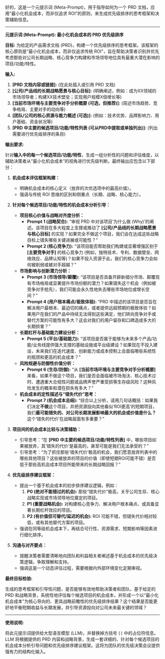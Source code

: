 好的，这是一个元提示词 (Meta-Prompt)，用于指导如何为一个 PRD 文档，应用“最小化机会成本，而非仅追求 ROI”的原则，来生成优先级排序的思考框架和决策辅助信息。

---

**元提示词 (Meta-Prompt): 最小化机会成本的 PRD 优先级排序**

**目标:** 为给定的产品需求文档 (PRD)，构建一个优先级排序的思考框架。该框架的核心原则是“最小化机会成本，而非仅追求传统 ROI”，旨在帮助决策者识别并优先考虑那些对公司长期战略、核心竞争力构建和市场领导地位具有最重大潜在影响的项目/功能/特性。

**输入:**

1.  **[PRD 文档内容或链接]:** (在此处插入或引用 PRD 文档)
2.  **[公司/产品线的长期战略愿景与核心目标]:** (明确阐述，例如：成为XX领域的市场领导者；构建XX技术壁垒；实现用户规模X倍增长等)
3.  **[当前市场环境与主要竞争对手分析概要 (可选，但推荐)]:** (简述市场趋势、竞争格局、主要对手的动向等)
4.  **[团队/公司的核心资源与能力概述 (可选)]:** (例如：技术优势、品牌影响力、用户基础、资金状况等)
5.  **[PRD 中主要的候选项目/功能/特性列表 (可从PRD中提取或单独列出)]:** (列出需要进行优先级排序的条目)

**输出要求:**

针对**输入中的每一个候选项目/功能/特性**，生成一组分析性的问题和评估维度，以辅助决策者从“最小化机会成本”的视角进行优先级判断。最终输出应包含以下部分：

1.  **机会成本评估框架构建：**
    *   明确机会成本的核心定义（放弃的次优选项中的最高价值）。
    *   强调与传统 ROI 思维的区别和侧重点（长期、战略、核心能力）。

2.  **针对每个候选项目/功能/特性的机会成本分析引导：**
    *   **项目核心价值与战略对齐度分析：**
        *   **Prompt 1 (战略契合):** “审视 PRD 中对该项目‘为什么做 (Why)’的阐述。该项目在多大程度上支撑或推动了 **[公司/产品线的长期战略愿景与核心目标]** 的实现？如果完全不做这个项目，我们会在达成这些战略目标上错失哪些关键进展或可能性？”
        *   **Prompt 2 (核心竞争力):** “该项目能否帮助我们构建或显著增强区别于 **[主要竞争对手]** 的核心竞争力 (例如，独特技术、专利、数据壁垒、网络效应、品牌认知等)？如果不投入资源于此，我们的核心竞争力会如何被削弱或被对手超越？”
    *   **市场影响与创新潜力分析：**
        *   **Prompt 3 (市场领导/颠覆):** “该项目是否具备开辟新细分市场、颠覆现有市场格局或显著提升市场份额的潜力？如果错失这个机会（例如被竞争对手抢先），我们可能会永久性地失去哪些市场地位或增长空间？”
        *   **Prompt 4 (用户根本痛点/极致体验):** “PRD 中描述的该项目是否旨在解决用户最根本、最迫切的痛点，或者提供远超预期的极致体验？如果用户在我们的产品中持续无法得到这些满足，他们转向竞争对手或替代方案的可能性有多大？这会对我们的用户留存和口碑造成多大的长期损害？”
    *   **长期杠杆与基础能力建设分析：**
        *   **Prompt 5 (平台/基础能力):** “该项目是否属于能够为未来多个产品/功能/业务线提供强大支撑的基础设施或平台级建设？如果现在不投入建设，未来我们在迭代速度、创新能力或成本控制上会面临哪些系统性的瓶颈和更高的机会成本？”
    *   **风险规避与防御性价值分析：**
        *   **Prompt 6 (生存/防御):** “从 **[当前市场环境与主要竞争对手分析概要]** 来看，如果不做这个项目，我们是否会面临被市场淘汰、核心技术过时、遭遇重大合规性问题或品牌声誉严重受损等生存级风险？这种风险发生的概率和潜在损失有多大？”
    *   **机会成本的定性描述与“错失代价”思考：**
        *   **Prompt 7 (机会成本总结):** “综合以上分析，请用几句话概括：如果我们决定**不做**这个项目，并把资源投向其他看似‘ROI更高’的短期项目，我们**最可能错失的、对公司长期发展影响最大的机会或价值是什么？** 这个‘错失的代价’在战略层面有多重要？”

3.  **项目间的机会成本比较与决策辅助：**
    *   引导思考：“在 **[PRD 中主要的候选项目/功能/特性列表]** 中，哪些项目如果被放弃，其‘错失的代价’是最高的，甚至可能是我们无法承受的？”
    *   引导思考：“为了抓住那些‘错失代价’极高的机会，我们愿意放弃列表中的哪些其他项目？这些被放弃的项目的价值（即使短期ROI可能不错）是否低于那些高机会成本项目所能带来的长期战略回报？”

4.  **优先级排序建议框架：**
    *   提出一个基于机会成本的初步排序建议逻辑，例如：
        1.  **P0 (绝对不能错过的机会):** 那些“错失代价”极高，关乎公司生存、核心战略实现或市场领导地位奠定的项目。
        2.  **P1 (重要战略机会):** 对构建核心竞争力、解决用户根本痛点、或具备显著长期杠杆效应的项目。
        3.  **P2 (有价值但可替代/延迟的机会):** ROI 可能不错，但错失代价相对较低，或有其他替代方案的项目。
    *   强调在同等级机会成本下，再结合可行性、资源需求、短期影响等因素进行细化排序。

5.  **沟通与对齐要点：**
    *   提醒决策者需要清晰地向团队和利益相关者阐述基于机会成本的优先级决策逻辑，争取理解和支持。
    *   强调这是一个动态评估过程，需要根据内外部环境变化定期审视。

**最终目标检验:**

生成的思考框架和引导性问题，是否能够有效地帮助决策者和团队，基于给定的 PRD 和战略背景，系统性地评估每个候选项目的机会成本，并形成一个以“最小化机会成本”为核心导向的、更具战略前瞻性的优先级排序结果？这个结果是否能更好地平衡短期收益与长期发展，并引导资源投向对公司未来最关键的领域？

---

**使用说明:**

将此元提示词提供给大型语言模型 (LLM)，并替换掉方括号 `[]` 中的占位符信息。LLM 将根据提供的 PRD 内容和战略背景，生成一套详细的、针对每个候选项目的机会成本分析引导问题和优先级排序建议框架。这将为团队的优先级决策会议提供强有力的结构化输入。
